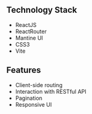 ## Technology Stack
 - ReactJS
 - ReactRouter
 - Mantine UI
 - CSS3
 - Vite

## Features
 - Client-side routing
 - Interaction with RESTful API 
 - Pagination
 - Responsive UI
